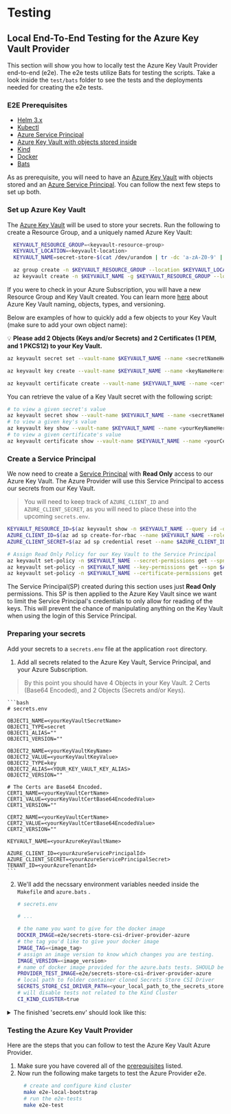 # Testing

## Local End-To-End Testing for the Azure Key Vault Provider

This section will show you how to locally test the Azure Key Vault Provider end-to-end (e2e). The e2e tests utilize Bats for testing the scripts. Take a look inside the `test/bats` folder to see the tests and the deployments needed for creating the e2e tests.

### E2E Prerequisites

- [Helm 3.x](https://helm.sh/)
- [Kubectl](https://kubernetes.io/docs/tasks/tools/install-kubectl/)
- [Azure Service Principal](https://docs.microsoft.com/en-us/cli/azure/create-an-azure-service-principal-azure-cli?view=azure-cli-latest)
- [Azure Key Vault with objects stored inside](https://docs.microsoft.com/en-us/azure/key-vault/key-vault-manage-with-cli2)
- [Kind](https://kind.sigs.k8s.io/docs/user/quick-start/)
- [Docker](https://docs.docker.com/get-started/)
- [Bats](https://github.com/bats-core/bats-core)

As as prerequisite, you will need to have an [Azure Key Vault](https://docs.microsoft.com/en-us/azure/key-vault/key-vault-manage-with-cli2) with objects stored and an [Azure Service Principal](https://docs.microsoft.com/en-us/cli/azure/create-an-azure-service-principal-azure-cli?view=azure-cli-latest). You can follow the next few steps to set up both.

### Set up Azure Key Vault

The [Azure Key Vault](https://docs.microsoft.com/azure/key-vault/) will be used to store your secrets. Run the following to create a Resource Group, and a uniquely named Azure Key Vault:

```bash
  KEYVAULT_RESOURCE_GROUP=<keyvault-resource-group>
  KEYVAULT_LOCATION=<keyvault-location>
  KEYVAULT_NAME=secret-store-$(cat /dev/urandom | tr -dc 'a-zA-Z0-9' | fold -w 10 | head -n 1)

  az group create -n $KEYVAULT_RESOURCE_GROUP --location $KEYVAULT_LOCATION
  az keyvault create -n $KEYVAULT_NAME -g $KEYVAULT_RESOURCE_GROUP --location $KEYVAULT_LOCATION
```
 If you were to check in your Azure Subscription, you will have a new Resource Group and Key Vault created. You can learn more [here](https://docs.microsoft.com/azure/key-vault/about-keys-secrets-and-certificates#objects-identifiers-and-versioning) about Azure Key Vault naming, objects, types, and versioning.

Below are examples of how to quickly add a few objects to your Key Vault (make sure to add your own object name):

💡 **Please add 2 Objects (Keys and/or Secrets) and 2 Certificates (1 PEM, and 1 PKCS12) to your Key Vault.**

```bash
az keyvault secret set --vault-name $KEYVAULT_NAME --name <secretNameHere> --value $(cat /dev/urandom | tr -dc 'a-zA-Z0-9' | fold -w 40 | head -n 1)

az keyvault key create --vault-name $KEYVAULT_NAME --name <keyNameHere>

az keyvault certificate create --vault-name $KEYVAULT_NAME --name <certNameHere> -p "$(az keyvault certificate get-default-policy)"
```

You can retrieve the value of a Key Vault secret with the following script:

```bash
# to view a given secret's value
az keyvault secret show --vault-name $KEYVAULT_NAME --name <secretNameHere> --query value -o tsv
# to view a given key's value
az keyvault key show --vault-name $KEYVAULT_NAME --name <yourKeyNameHere> --query "key.n" -o tsv
# to view a given certificate's value
az keyvault certificate show --vault-name $KEYVAULT_NAME --name <yourCertificateNameHere> --query cer -o tsv
```
### Create a Service Principal

We now need to create a [Service Principal](https://docs.microsoft.com/en-us/azure/active-directory/develop/app-objects-and-service-principals#service-principal-object) with **Read Only** access to our Azure Key Vault. The Azure Provider will use this Service Principal to access our secrets from our Key Vault.

> You will need to keep track of `AZURE_CLIENT_ID` and `AZURE_CLIENT_SECRET`, as you will need to place these into the upcoming `secrets.env`.

```bash
KEYVAULT_RESOURCE_ID=$(az keyvault show -n $KEYVAULT_NAME --query id -o tsv)
AZURE_CLIENT_ID=$(az ad sp create-for-rbac --name $KEYVAULT_NAME --role Reader --scopes $KEYVAULT_RESOURCE_ID --query appId -o tsv)
AZURE_CLIENT_SECRET=$(az ad sp credential reset --name $AZURE_CLIENT_ID --credential-description "APClientSecret" --query password -o tsv)

# Assign Read Only Policy for our Key Vault to the Service Principal
az keyvault set-policy -n $KEYVAULT_NAME --secret-permissions get --spn $AZURE_CLIENT_ID
az keyvault set-policy -n $KEYVAULT_NAME --key-permissions get --spn $AZURE_CLIENT_ID
az keyvault set-policy -n $KEYVAULT_NAME --certificate-permissions get --spn $AZURE_CLIENT_ID

```
The Service Principal(SP) created during this section uses just **Read Only** permissions. This SP is then applied to the Azure Key Vault since we want to limit the Service Principal's credentials to only allow for reading of the keys. This will prevent the chance of manipulating anything on the Key Vault when using the login of this Service Principal.

### Preparing your secrets

Add your secrets to a `secrets.env` file at the application `root` directory.

1. Add all secrets related to the Azure Key Vault, Service Principal, and your Azure Subscription.

> By this point you should have 4 Objects in your Key Vault. 2 Certs (Base64 Encoded), and 2 Objects (Secrets and/or Keys).

    ```bash
    # secrets.env

    OBJECT1_NAME=<yourKeyVaultSecretName>
    OBJECT1_TYPE=secret
    OBJECT1_ALIAS=""
    OBJECT1_VERSION=""

    OBJECT2_NAME=<yourKeyVaultKeyName>
    OBJECT2_VALUE=<yourKeyVaultKeyValue>
    OBJECT2_TYPE=key
    OBJECT2_ALIAS=<YOUR_KEY_VAULT_KEY_ALIAS>
    OBJECT2_VERSION=""
     
    # The Certs are Base64 Encoded.
    CERT1_NAME=<yourKeyVaultCertName>
    CERT1_VALUE=<yourKeyVaultCertBase64EncodedValue>
    CERT1_VERSION=""

    CERT2_NAME=<yourKeyVaultCertName>
    CERT2_VALUE=<yourKeyVaultCertBase64EncodedValue>
    CERT2_VERSION=""

    KEYVAULT_NAME=<yourAzureKeyVaultName>

    AZURE_CLIENT_ID=<yourAzureServicePrincipalId>
    AZURE_CLIENT_SECRET=<yourAzureServicePrincipalSecret>
    TENANT_ID=<yourAzureTenantId>
    ```

2. We'll add the necssary environment variables needed inside the `Makefile` and `azure.bats` .

    ```bash
    # secrets.env

    # ...

    # the name you want to give for the docker image
    DOCKER_IMAGE=e2e/secrets-store-csi-driver-provider-azure
    # the tag you'd like to give your docker image
    IMAGE_TAG=<image_tag>
    # assign an image version to know which changes you are testing.
    IMAGE_VERSION=<image_version>
    # name of docker image provided for the azure.bats tests. SHOULD be the same as DOCKER_IMAGE
    PROVIDER_TEST_IMAGE=e2e/secrets-store-csi-driver-provider-azure
    # local path to folder container cloned Secrets Store CSI Driver
    SECRETS_STORE_CSI_DRIVER_PATH=<your_local_path_to_the_secrets_store_csi_driver>
    # will disable tests not related to the Kind Cluster
    CI_KIND_CLUSTER=true
    ```
<details>
  <summary>The finished 'secrets.env' should look like this:</summary>
  <p>

    OBJECT1_NAME=<yourKeyVaultSecretName>
    OBJECT1_TYPE=secret
    OBJECT1_ALIAS=""
    OBJECT1_VERSION=""

    OBJECT2_NAME=<yourKeyVaultKeyName>
    OBJECT2_VALUE=<yourKeyVaultKeyValue>
    OBJECT2_TYPE=key
    OBJECT2_ALIAS=<YOUR_KEY_VAULT_KEY_ALIAS>
    OBJECT2_VERSION=""

    CERT1_NAME=<yourKeyVaultCertName>
    CERT1_VALUE=<yourKeyVaultCertBase64EncodedValue>
    CERT1_VERSION=""

    CERT2_NAME=<yourKeyVaultCertName>
    CERT2_VALUE=<yourKeyVaultCertBase64EncodedValue>
    CERT2_VERSION=""

    KEYVAULT_NAME=<yourAzureKeyVaultName>

    AZURE_CLIENT_ID=<yourAzureServicePrincipalId>
    AZURE_CLIENT_SECRET=<yourAzureServicePrincipalSecret>
    TENANT_ID=<yourAzureTenantId>

    DOCKER_IMAGE=e2e/secrets-store-csi-driver-provider-azure
    IMAGE_TAG=<image_tag>
    IMAGE_VERSION=<image_version>
    PROVIDER_TEST_IMAGE=e2e/secrets-store-csi-driver-provider-azure
    SECRETS_STORE_CSI_DRIVER_PATH=<your_local_path_to_the_secrets_store_csi_driver>
    CI_KIND_CLUSTER=true
  </p>
</details>

### Testing the Azure Key Vault Provider

Here are the steps that you can follow to test the Azure Key Vault Azure Provider.

1. Make sure you have covered all of the [prerequisites](#e2e-prerequisites) listed.
2. Now run the following make targets to test the Azure Provider e2e.
    ```bash
      # create and configure kind cluster
      make e2e-local-bootstrap
      # run the e2e-tests
      make e2e-test
    ```
